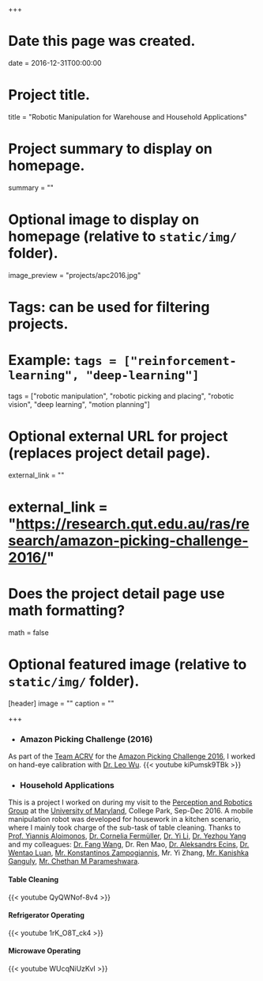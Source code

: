 +++
# Date this page was created.
date = 2016-12-31T00:00:00

# Project title.
title = "Robotic Manipulation for Warehouse and Household Applications"

# Project summary to display on homepage.
summary = ""

# Optional image to display on homepage (relative to `static/img/` folder).
image_preview = "projects/apc2016.jpg"

# Tags: can be used for filtering projects.
# Example: `tags = ["reinforcement-learning", "deep-learning"]`
tags = ["robotic manipulation", "robotic picking and placing", "robotic vision", "deep learning", "motion planning"]

# Optional external URL for project (replaces project detail page).
external_link = ""
# external_link = "https://research.qut.edu.au/ras/research/amazon-picking-challenge-2016/"

# Does the project detail page use math formatting?
math = false

# Optional featured image (relative to `static/img/` folder).
[header]
image = ""
caption = ""

+++

- ### **Amazon Picking Challenge (2016)**
As part of the [Team ACRV](https://research.qut.edu.au/ras/research/amazon-picking-challenge-2016/) for the [Amazon Picking Challenge 2016](http://pwurman.org/amazonpickingchallenge/results.shtml), I worked on hand-eye calibration with [Dr. Leo Wu](https://sites.google.com/site/wuliaothu/home).
{{< youtube kiPumsk9TBk >}}

- ### **Household Applications**
This is a project I worked on during my visit to the [Perception and Robotics Group](http://prg.cs.umd.edu/) at the [University of Maryland](https://umd.edu/), College Park, Sep-Dec 2016. A mobile manipulation robot was developed for housework in a kitchen scenario, where I mainly took charge of the sub-task of table cleaning. Thanks to [Prof. Yiannis Aloimonos](http://legacydirs.umiacs.umd.edu/~yiannis/), [Dr. Cornelia Fermüller](http://legacydirs.umiacs.umd.edu/~fer/), [Dr. Yi Li](https://users.cecs.anu.edu.au/~yili/), [Dr. Yezhou Yang](https://yezhouyang.engineering.asu.edu/) and my colleagues: [Dr. Fang Wang](http://users.cecs.anu.edu.au/~fwang/), Dr. Ren Mao, [Dr. Aleksandrs Ecins](https://scholar.google.com/citations?user=eDDJ48UAAAAJ&hl=en), [Dr. Wentao Luan](https://scholar.google.com/citations?user=PJQ8XgwAAAAJ&hl=en), [Mr. Konstantinos Zampogiannis](https://www.cs.umd.edu/~kzampog/), Mr. Yi Zhang, [Mr. Kanishka Ganguly](http://legacydirs.umiacs.umd.edu/~kganguly/), [Mr. Chethan M Parameshwara](https://analogicalnexus.github.io/).
#### **Table Cleaning**
{{< youtube QyQWNof-8v4 >}}
#### **Refrigerator Operating**
{{< youtube 1rK_O8T_ck4 >}}
#### **Microwave Operating**
{{< youtube WUcqNiUzKvI >}}

